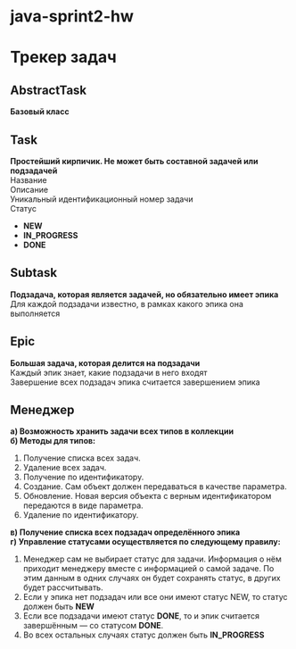 # java-sprint2-hw
# Трекер задач

## AbstractTask
**Базовый класс**  
## Task
**Простейший кирпичик. Не может быть составной задачей или подзадачей**  
    Название  
    Описание  
    Уникальный идентификационный номер задачи  
    Статус  
* **NEW**
* **IN_PROGRESS**
* **DONE**

## Subtask  
**Подзадача, которая является задачей, но обязательно имеет эпика**  
Для каждой подзадачи известно, в рамках какого эпика она выполняется
  
## Epic  
**Большая задача, которая делится на подзадачи**  
Каждый эпик знает, какие подзадачи в него входят  
Завершение всех подзадач эпика считается завершением эпика  

## Менеджер
**а) Возможность хранить задачи всех типов в коллекции**   
**б) Методы для типов:**  
1. Получение списка всех задач.  
2. Удаление всех задач.    
3. Получение по идентификатору.  
4. Создание. Сам объект должен передаваться в качестве параметра.  
5. Обновление. Новая версия объекта с верным идентификатором передаются в виде параметра.  
6. Удаление по идентификатору.  

**в) Получение списка всех подзадач определённого эпика**  
**г) Управление статусами осуществляется по следующему правилу:** 
1. Менеджер сам не выбирает статус для задачи. Информация о нём приходит менеджеру вместе с информацией о самой задаче. По этим данным в одних случаях он будет сохранять статус, в других будет рассчитывать.
2. Если у эпика нет подзадач или все они имеют статус NEW, то статус должен быть **NEW**
3. Если все подзадачи имеют статус **DONE**, то и эпик считается завершённым — со статусом **DONE**.
4. Во всех остальных случаях статус должен быть **IN_PROGRESS**



